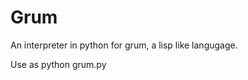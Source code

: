 # Grum
An interpreter in python for grum, a lisp like langugage.

Use as python grum.py <filename> 


